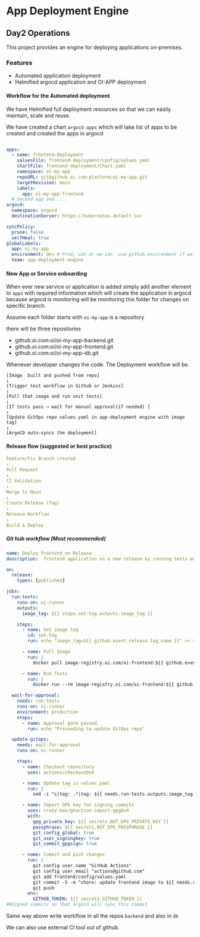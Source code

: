 # App Deployment Engine
## Day2 Operations
This project provides an engine for deploying applications on-premises.
### Features
- Automated application deployment
- Helmified argocd application and OI-APP deployment 

#### Workflow for the Automated deployment
We have Helmified full deployment resources so that we can easily maintain, scale and reuse. 

We have created a chart `argocd-apps` which will take list of apps to be created and created the apps in argocd
```yaml

apps:
  - name: frontend-deployment
    valuesFile: frontend-deployment/config/values.yaml
    chartFile: frontend-deployment/Chart.yaml
    namespace: oi-my-app
    repoURL: git@github.oi.com:platform/oi-my-app.git
    targetRevision: main
    labels:
      app: oi-my-app-frontend
  # Second app and .... 
argocd:
  namespace: argocd
  destinationServer: https://kubernetes.default.svc

syncPolicy:
  prune: false
  selfHeal: true
globalLabels:
  app: oi-my-app
  environment: dev # Prod, uat or we can  use github.environment if we are using github pipelines
  team: app-deployment-engine
```
#### New App or Service onboarding 
When ever new service or application is added simply add another element to `apps` with required information which will create the application in argocd because argocd is monitoring will be monitoring this folder for changes on specific branch. 

Assume each folder starts with `oi-my-app` is a repository 

there will be three repositories
- github.oi.com:oi/oi-my-app-backend.git
- github.oi.com:oi/oi-my-app-frontend.git
- github.oi.com:oi/oi-my-app-db.git

Whenever developer changes the code. The Deployment workflow will be. 

```
[Image  built and pushed from repo]
↓
[Trigger test workflow in Github or Jenkins]
↓
[Pull that image and run unit tests]
↓
[If tests pass → wait for manual approval(if needed) ]
↓
[Update GitOps repo values.yaml in app-deployment engine with image tag]
↓
[ArgoCD auto-syncs the deployment]

```
#### Release flow (suggested or best practice)

```yaml 
Feature/Fix Branch created 
↓
Pull Request
↓
CI Validation
↓
Merge to Main
↓
Create Release (Tag) 
↓
Release Workflow 
↓
Build & Deploy
```

##### Git hub workflow (Most recommended)

``` yaml
name: Deploy frontend on Release
description:  frontend application on a new release by running tests and updating the GitOps repository.

on:
  release:
    types: [published]

jobs:
  run-tests:
    runs-on: oi-runner
    outputs:
      image_tag: ${{ steps.set-tag.outputs.image_tag }}

    steps:
      - name: Set image tag
        id: set-tag
        run: echo "image_tag=${{ github.event.release.tag_name }}" >> $GITHUB_OUTPUT

      - name: Pull Image
        run: |
          docker pull image-registry.oi.com/oi-frontend:${{ github.event.release.tag_name }}

      - name: Run Tests
        run: |
          docker run --rm image-registry.oi.com/oi-frontend:${{ github.event.release.tag_name }} ./run-tests.sh

  wait-for-approval:
    needs: run-tests
    runs-on: oi-runner
    environment: production
    steps:
      - name: Approval gate passed
        run: echo "Proceeding to update GitOps repo"

  update-gitops:
    needs: wait-for-approval
    runs-on: oi-runner

    steps:
      - name: Checkout repository
        uses: actions/checkout@v4

      - name: Update tag in values.yaml
        run: |
          sed -i "s|tag: .*|tag: ${{ needs.run-tests.outputs.image_tag }}|" frontend/config/values.yaml

      - name: Import GPG key for signing commits
        uses: crazy-max/ghaction-import-gpg@v4
        with:
          gpg_private_key: ${{ secrets.BOT_GPG_PRIVATE_KEY }}
          passphrase: ${{ secrets.BOT_GPG_PASSPHRASE }}
          git_config_global: true
          git_user_signingkey: true
          git_commit_gpgsign: true

      - name: Commit and push changes
        run: |
          git config user.name "GitHub Actions"
          git config user.email "actions@github.com"
          git add frontend/config/values.yaml
          git commit -S -m "chore: update frontend image to ${{ needs.run-tests.outputs.image_tag }}"
          git push
        env:
          GITHUB_TOKEN: ${{ secrets.GITHUB_TOKEN }}
##Signed commits so that argocd will sync this commit 
```
Same way above write workflow in all the repos `backend` and also in `db`

We can also use external CI tool out of github. 